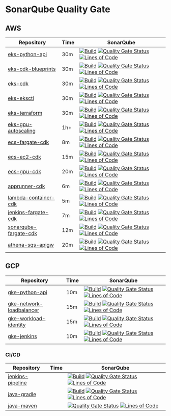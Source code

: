 # SonarQube Quality Gate

## AWS

| Repository                                                               | Time  |  SonarQube  |
|--------------------------------------------------------------------------|------------------|----------------------|
| [eks-python-api](https://github.com/DevSecOpsSamples/eks-python-api)      | 30m | [![Build](https://github.com/DevSecOpsSamples/eks-python-api/actions/workflows/build.yml/badge.svg?branch=master)](https://github.com/DevSecOpsSamples/eks-python-api/actions/workflows/build.yml) [![Quality Gate Status](https://sonarcloud.io/api/project_badges/measure?project=DevSecOpsSamples_eks-python-api&metric=alert_status)](https://sonarcloud.io/summary/new_code?id=DevSecOpsSamples_eks-python-api) [![Lines of Code](https://sonarcloud.io/api/project_badges/measure?project=DevSecOpsSamples_eks-python-api&metric=ncloc)](https://sonarcloud.io/summary/new_code?id=DevSecOpsSamples_eks-python-api) |
| [eks-cdk-blueprints](https://github.com/DevSecOpsSamples/eks-cdk-blueprints)      | 30m | [![Build](https://github.com/DevSecOpsSamples/eks-cdk-blueprints/actions/workflows/build.yml/badge.svg?branch=master)](https://github.com/DevSecOpsSamples/eks-cdk-blueprints/actions/workflows/build.yml) [![Quality Gate Status](https://sonarcloud.io/api/project_badges/measure?project=DevSecOpsSamples_eks-cdk-blueprints&metric=alert_status)](https://sonarcloud.io/summary/new_code?id=DevSecOpsSamples_eks-cdk-blueprints) [![Lines of Code](https://sonarcloud.io/api/project_badges/measure?project=DevSecOpsSamples_eks-cdk-blueprints&metric=ncloc)](https://sonarcloud.io/summary/new_code?id=DevSecOpsSamples_eks-cdk-blueprints) |
| [eks-cdk](https://github.com/DevSecOpsSamples/eks-cdk)                            | 30m | [![Build](https://github.com/DevSecOpsSamples/eks-cdk/actions/workflows/build.yml/badge.svg?branch=master)](https://github.com/DevSecOpsSamples/eks-cdk/actions/workflows/build.yml) [![Quality Gate Status](https://sonarcloud.io/api/project_badges/measure?project=DevSecOpsSamples_eks-cdk&metric=alert_status)](https://sonarcloud.io/summary/new_code?id=DevSecOpsSamples_eks-cdk)  [![Lines of Code](https://sonarcloud.io/api/project_badges/measure?project=DevSecOpsSamples_eks-cdk&metric=ncloc)](https://sonarcloud.io/summary/new_code?id=DevSecOpsSamples_eks-cdk)    |
| [eks-eksctl](https://github.com/DevSecOpsSamples/eks-eksctl)                      | 30m | [![Build](https://github.com/DevSecOpsSamples/eks-eksctl/actions/workflows/build.yml/badge.svg?branch=master)](https://github.com/DevSecOpsSamples/eks-eksctl/actions/workflows/build.yml) [![Quality Gate Status](https://sonarcloud.io/api/project_badges/measure?project=DevSecOpsSamples_eks-eksctl&metric=alert_status)](https://sonarcloud.io/summary/new_code?id=DevSecOpsSamples_eks-eksctl) [![Lines of Code](https://sonarcloud.io/api/project_badges/measure?project=DevSecOpsSamples_eks-eksctl&metric=ncloc)](https://sonarcloud.io/summary/new_code?id=DevSecOpsSamples_eks-eksctl)  |
| [eks-terraform](https://github.com/DevSecOpsSamples/eks-terraform)                | 30m | [![Build](https://github.com/DevSecOpsSamples/eks-terraform/actions/workflows/build.yml/badge.svg?branch=master)](https://github.com/DevSecOpsSamples/eks-terraform/actions/workflows/build.yml) [![Quality Gate Status](https://sonarcloud.io/api/project_badges/measure?project=DevSecOpsSamples_eks-terraform&metric=alert_status)](https://sonarcloud.io/summary/new_code?id=DevSecOpsSamples_eks-terraform) [![Lines of Code](https://sonarcloud.io/api/project_badges/measure?project=DevSecOpsSamples_eks-terraform&metric=ncloc)](https://sonarcloud.io/summary/new_code?id=DevSecOpsSamples_eks-terraform)  |
| [eks-gpu-autoscaling](https://github.com/DevSecOpsSamples/eks-gpu-autoscaling)    | 1h+ | [![Build](https://github.com/DevSecOpsSamples/eks-gpu-autoscaling/actions/workflows/build.yml/badge.svg?branch=master)](https://github.com/DevSecOpsSamples/eks-gpu-autoscaling/actions/workflows/build.yml) [![Quality Gate Status](https://sonarcloud.io/api/project_badges/measure?project=DevSecOpsSamples_eks-gpu-autoscaling&metric=alert_status)](https://sonarcloud.io/summary/new_code?id=DevSecOpsSamples_eks-gpu-autoscaling) [![Lines of Code](https://sonarcloud.io/api/project_badges/measure?project=DevSecOpsSamples_eks-gpu-autoscaling&metric=ncloc)](https://sonarcloud.io/summary/new_code?id=DevSecOpsSamples_eks-gpu-autoscaling)   |
| [ecs-fargate-cdk](https://github.com/DevSecOpsSamples/ecs-fargate-cdk)  | 8m  |  [![Build](https://github.com/DevSecOpsSamples/ecs-fargate-cdk/actions/workflows/build.yml/badge.svg?branch=master)](https://github.com/DevSecOpsSamples/ecs-fargate-cdk/actions/workflows/build.yml) [![Quality Gate Status](https://sonarcloud.io/api/project_badges/measure?project=DevSecOpsSamples_ecs-fargate-cdk&metric=alert_status)](https://sonarcloud.io/summary/new_code?id=DevSecOpsSamples_ecs-fargate-cdk) [![Lines of Code](https://sonarcloud.io/api/project_badges/measure?project=DevSecOpsSamples_ecs-fargate-cdk&metric=ncloc)](https://sonarcloud.io/summary/new_code?id=DevSecOpsSamples_ecs-fargate-cdk)   |
| [ecs-ec2-cdk](https://github.com/DevSecOpsSamples/ecs-ec2-cdk)          | 15m |  [![Build](https://github.com/DevSecOpsSamples/ecs-ec2-cdk/actions/workflows/build.yml/badge.svg?branch=master)](https://github.com/DevSecOpsSamples/ecs-ec2-cdk/actions/workflows/build.yml) [![Quality Gate Status](https://sonarcloud.io/api/project_badges/measure?project=DevSecOpsSamples_ecs-ec2-cdk&metric=alert_status)](https://sonarcloud.io/summary/new_code?id=DevSecOpsSamples_ecs-ec2-cdk) [![Lines of Code](https://sonarcloud.io/api/project_badges/measure?project=DevSecOpsSamples_ecs-ec2-cdk&metric=ncloc)](https://sonarcloud.io/summary/new_code?id=DevSecOpsSamples_ecs-ec2-cdk) |
| [ecs-gpu-cdk](https://github.com/DevSecOpsSamples/ecs-gpu-cdk)          | 20m |  [![Build](https://github.com/DevSecOpsSamples/ecs-gpu-cdk/actions/workflows/build.yml/badge.svg?branch=master)](https://github.com/DevSecOpsSamples/ecs-gpu-cdk/actions/workflows/build.yml) [![Quality Gate Status](https://sonarcloud.io/api/project_badges/measure?project=DevSecOpsSamples_ecs-gpu-cdk&metric=alert_status)](https://sonarcloud.io/summary/new_code?id=DevSecOpsSamples_ecs-gpu-cdk) [![Lines of Code](https://sonarcloud.io/api/project_badges/measure?project=DevSecOpsSamples_ecs-gpu-cdk&metric=ncloc)](https://sonarcloud.io/summary/new_code?id=DevSecOpsSamples_ecs-gpu-cdk) |
| [apprunner-cdk](https://github.com/DevSecOpsSamples/apprunner-cdk)  | 6m  | [![Build](https://github.com/DevSecOpsSamples/apprunner-cdk/actions/workflows/build.yml/badge.svg?branch=master)](https://github.com/DevSecOpsSamples/apprunner-cdk/actions/workflows/build.yml) [![Quality Gate Status](https://sonarcloud.io/api/project_badges/measure?project=DevSecOpsSamples_apprunner-cdk&metric=alert_status)](https://sonarcloud.io/summary/new_code?id=DevSecOpsSamples_apprunner-cdk) [![Lines of Code](https://sonarcloud.io/api/project_badges/measure?project=DevSecOpsSamples_apprunner-cdk&metric=ncloc)](https://sonarcloud.io/summary/new_code?id=DevSecOpsSamples_apprunner-cdk) |
| [lambda-container-cdk](https://github.com/DevSecOpsSamples/lambda-container-cdk)  | 5m  | [![Build](https://github.com/DevSecOpsSamples/lambda-container-cdk/actions/workflows/build.yml/badge.svg?branch=master)](https://github.com/DevSecOpsSamples/lambda-container-cdk/actions/workflows/build.yml) [![Quality Gate Status](https://sonarcloud.io/api/project_badges/measure?project=DevSecOpsSamples_lambda-container-cdk&metric=alert_status)](https://sonarcloud.io/summary/new_code?id=DevSecOpsSamples_lambda-container-cdk) [![Lines of Code](https://sonarcloud.io/api/project_badges/measure?project=DevSecOpsSamples_lambda-container-cdk&metric=ncloc)](https://sonarcloud.io/summary/new_code?id=DevSecOpsSamples_lambda-container-cdk) |
| [jenkins-fargate-cdk](https://github.com/DevSecOpsSamples/jenkins-fargate-cdk)  | 7m | [![Build](https://github.com/DevSecOpsSamples/jenkins-fargate-cdk/actions/workflows/build.yml/badge.svg?branch=master)](https://github.com/DevSecOpsSamples/jenkins-fargate-cdk/actions/workflows/build.yml)  [![Quality Gate Status](https://sonarcloud.io/api/project_badges/measure?project=DevSecOpsSamples_jenkins-fargate-cdk&metric=alert_status)](https://sonarcloud.io/summary/new_code?id=DevSecOpsSamples_jenkins-fargate-cdk) [![Lines of Code](https://sonarcloud.io/api/project_badges/measure?project=DevSecOpsSamples_jenkins-fargate-cdk&metric=ncloc)](https://sonarcloud.io/summary/new_code?id=DevSecOpsSamples_jenkins-fargate-cdk) |
| [sonarqube-fargate-cdk](https://github.com/DevSecOpsSamples/sonarqube-fargate-cdk)  | 12m | [![Build](https://github.com/DevSecOpsSamples/sonarqube-fargate-cdk/actions/workflows/build.yml/badge.svg?branch=master)](https://github.com/DevSecOpsSamples/sonarqube-fargate-cdk/actions/workflows/build.yml)  [![Quality Gate Status](https://sonarcloud.io/api/project_badges/measure?project=DevSecOpsSamples_sonarqube-fargate-cdk&metric=alert_status)](https://sonarcloud.io/summary/new_code?id=DevSecOpsSamples_sonarqube-fargate-cdk) [![Lines of Code](https://sonarcloud.io/api/project_badges/measure?project=DevSecOpsSamples_sonarqube-fargate-cdk&metric=ncloc)](https://sonarcloud.io/summary/new_code?id=DevSecOpsSamples_sonarqube-fargate-cdk) |
| [athena-sqs-apigw](https://github.com/DevSecOpsSamples/athena-sqs-apigw)  | 20m  | [![Build](https://github.com/DevSecOpsSamples/athena-sqs-apigw/actions/workflows/build.yml/badge.svg?branch=master)](https://github.com/DevSecOpsSamples/athena-sqs-apigw/actions/workflows/build.yml) [![Quality Gate Status](https://sonarcloud.io/api/project_badges/measure?project=DevSecOpsSamples_athena-sqs-apigw&metric=alert_status)](https://sonarcloud.io/summary/new_code?id=DevSecOpsSamples_athena-sqs-apigw) [![Lines of Code](https://sonarcloud.io/api/project_badges/measure?project=DevSecOpsSamples_athena-sqs-apigw&metric=ncloc)](https://sonarcloud.io/summary/new_code?id=DevSecOpsSamples_athena-sqs-apigw) |

## GCP

| Repository                                                               | Time             |  SonarQube  |
|--------------------------------------------------------------------------|------------------|----------------------|
| [gke-python-api](https://github.com/DevSecOpsSamples/gke-python-api)      | 10m  | [![Build](https://github.com/DevSecOpsSamples/gke-python-api/actions/workflows/build.yml/badge.svg?branch=master)](https://github.com/DevSecOpsSamples/gke-python-api/actions/workflows/build.yml)  [![Quality Gate Status](https://sonarcloud.io/api/project_badges/measure?project=DevSecOpsSamples_gke-python-api&metric=alert_status)](https://sonarcloud.io/summary/new_code?id=DevSecOpsSamples_gke-python-api) [![Lines of Code](https://sonarcloud.io/api/project_badges/measure?project=DevSecOpsSamples_gke-python-api&metric=ncloc)](https://sonarcloud.io/summary/new_code?id=DevSecOpsSamples_gke-python-api) |
| [gke-network-loadbalancer](https://github.com/DevSecOpsSamples/gke-network-loadbalancer)                      | 15m  | [![Build](https://github.com/DevSecOpsSamples/gke-network-loadbalancer/actions/workflows/build.yml/badge.svg?branch=master)](https://github.com/DevSecOpsSamples/gke-network-loadbalancer/actions/workflows/build.yml) [![Quality Gate Status](https://sonarcloud.io/api/project_badges/measure?project=DevSecOpsSamples_gke-network-loadbalancer&metric=alert_status)](https://sonarcloud.io/summary/new_code?id=DevSecOpsSamples_gke-network-loadbalancer) [![Lines of Code](https://sonarcloud.io/api/project_badges/measure?project=DevSecOpsSamples_gke-network-loadbalancer&metric=ncloc)](https://sonarcloud.io/summary/new_code?id=DevSecOpsSamples_gke-network-loadbalancer)  |
| [gke-workload-identity](https://github.com/DevSecOpsSamples/gke-workload-identity)                      | 15m  | [![Build](https://github.com/DevSecOpsSamples/gke-workload-identity/actions/workflows/build.yml/badge.svg?branch=master)](https://github.com/DevSecOpsSamples/gke-workload-identity/actions/workflows/build.yml) [![Quality Gate Status](https://sonarcloud.io/api/project_badges/measure?project=DevSecOpsSamples_gke-workload-identity&metric=alert_status)](https://sonarcloud.io/summary/new_code?id=DevSecOpsSamples_gke-workload-identity) [![Lines of Code](https://sonarcloud.io/api/project_badges/measure?project=DevSecOpsSamples_gke-workload-identity&metric=ncloc)](https://sonarcloud.io/summary/new_code?id=DevSecOpsSamples_gke-workload-identity)  |
| [gke-jenkins](https://github.com/DevSecOpsSamples/gke-jenkins)      | 10m | [![Build](https://github.com/DevSecOpsSamples/gke-jenkins/actions/workflows/build.yml/badge.svg?branch=master)](https://github.com/DevSecOpsSamples/gke-jenkins/actions/workflows/build.yml) [![Quality Gate Status](https://sonarcloud.io/api/project_badges/measure?project=DevSecOpsSamples_gke-jenkins&metric=alert_status)](https://sonarcloud.io/summary/new_code?id=DevSecOpsSamples_gke-jenkins) [![Lines of Code](https://sonarcloud.io/api/project_badges/measure?project=DevSecOpsSamples_gke-jenkins&metric=ncloc)](https://sonarcloud.io/summary/new_code?id=DevSecOpsSamples_gke-jenkins) |

### CI/CD

| Repository                                                               | Time             |  SonarQube  |
|--------------------------------------------------------------------------|------------------|----------------------|
| [jenkins-pipeline](https://github.com/DevSecOpsSamples/jenkins-pipeline)  | | [![Build](https://github.com/DevSecOpsSamples/jenkins-pipeline/actions/workflows/build.yml/badge.svg?branch=master)](https://github.com/DevSecOpsSamples/jenkins-pipeline/actions/workflows/build.yml) [![Quality Gate Status](https://sonarcloud.io/api/project_badges/measure?project=DevSecOpsSamples_jenkins-pipeline&metric=alert_status)](https://sonarcloud.io/summary/new_code?id=DevSecOpsSamples_jenkins-pipeline) [![Lines of Code](https://sonarcloud.io/api/project_badges/measure?project=DevSecOpsSamples_jenkins-pipeline&metric=ncloc)](https://sonarcloud.io/summary/new_code?id=DevSecOpsSamples_jenkins-pipeline) | |
| [java-gradle](https://github.com/DevSecOpsSamples/java-gradle)  | | [![Build](https://github.com/DevSecOpsSamples/java-gradle/actions/workflows/build.yml/badge.svg?branch=master)](https://github.com/DevSecOpsSamples/java-gradle/actions/workflows/build.yml) [![Quality Gate Status](https://sonarcloud.io/api/project_badges/measure?project=DevSecOpsSamples_java-gradle&metric=alert_status)](https://sonarcloud.io/summary/new_code?id=DevSecOpsSamples_java-gradle) [![Lines of Code](https://sonarcloud.io/api/project_badges/measure?project=DevSecOpsSamples_java-gradle&metric=ncloc)](https://sonarcloud.io/summary/new_code?id=DevSecOpsSamples_java-gradle) | |
| [java-maven](https://github.com/DevSecOpsSamples/java-maven)  | | [![Quality Gate Status](https://sonarcloud.io/api/project_badges/measure?project=DevSecOpsSamples_java-maven&metric=alert_status)](https://sonarcloud.io/summary/new_code?id=DevSecOpsSamples_java-maven) [![Lines of Code](https://sonarcloud.io/api/project_badges/measure?project=DevSecOpsSamples_java-maven&metric=ncloc)](https://sonarcloud.io/summary/new_code?id=DevSecOpsSamples_java-maven) | |
